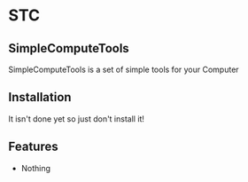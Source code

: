 # STC
## SimpleComputeTools
SimpleComputeTools is a set of simple tools for your Computer
## Installation
It isn't done yet so just don't install it!
## Features
- Nothing
